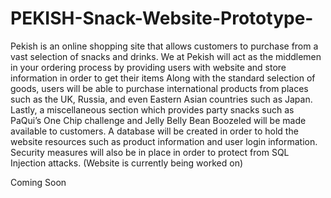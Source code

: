 # PEKISH-Snack-Website-Prototype-
Pekish is an online shopping site that allows customers to purchase from a vast selection of snacks and drinks. We at Pekish will act as the middlemen in your ordering process by providing users with website and store information in order to get their items  Along with the standard selection of goods, users will be able to purchase international products from places such as the UK, Russia, and even Eastern Asian countries such as Japan. Lastly, a miscellaneous section which provides party snacks such as PaQui’s One Chip challenge and Jelly Belly Bean Boozeled will be made available to customers. A database will be created in order to hold the website resources such as product information and user login information. Security measures will also be in place in order to protect from SQL Injection attacks.  (Website is currently being worked on)


Coming Soon
